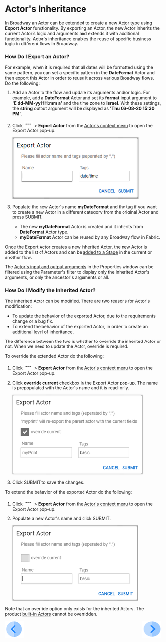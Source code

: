 # Actor's Inheritance

In Broadway an Actor can be extended to create a new Actor type using **Export Actor** functionality. By exporting an Actor, the new Actor inherits the current Actor’s logic and arguments and extends it with additional functionality. Actor's inheritance enables the reuse of specific business logic in different flows in Broadway.  

### How Do I Export an Actor?

For example, when it is required that all dates will be formatted using the same pattern, you can set a specific pattern in the **DateFormat** Actor and then export this Actor in order to reuse it across various Broadway flows. Do the following:

1. Add an Actor to the flow and update its arguments and/or logic. For example, add a **DateFormat**  Actor and set its **format** input argument to **'E  dd-MM-yy HH:mm a'** and the time zone to **Israel**. With these settings, the **string** output argument will be displayed as **'Thu  06-08-20 15:30 PM'**.

2. Click ![dots](images/99_19_dots.PNG) > **Export Actor** from the [Actor's context menu](18_broadway_flow_window.md#actor-context-menu) to open the Export Actor pop-up.

   ![export](images/99_06_export_1.PNG)

3. Populate the new Actor's name **myDateFormat** and the tag if you want to create a new Actor in a different category from the original Actor and press SUBMIT. 
   - The new **myDateFormat** Actor is created and it inherits from **DateFormat** Actor type.
   - **myDateFormat** Actor can be reused by any Broadway flow in Fabric.



Once the Export Actor creates a new inherited Actor, the new Actor is added to the list of Actors and can be [added to a Stage](03_broadway_actor.md#how-do-i-add-actor-to-stage) in the current or another flow.

The [Actor's input and output arguments](03_broadway_actor_window.md#properties-overview) in the Properties window can be filtered using the Parameter's filter to display only the inherited Actor's arguments, or only the ancestor's arguments or all.
 

### How Do I Modify the Inherited Actor?

The inherited Actor can be modified. There are two reasons for Actor's modification:

- To update the behavior of the exported Actor, due to the requirements change or a bug fix. 
- To extend the behavior of the exported Actor, in order to create an additional level of inheritance.

The difference between the two is whether to override the inherited Actor or not.  When we need to update the Actor, override is required. 

To override the extended Actor do the following:

1. Click ![dots](images/99_19_dots.PNG) > **Export Actor** from the [Actor's context menu](18_broadway_flow_window.md#actor-context-menu) to open the Export Actor pop-up.

2. Click **override current** checkbox in the Export Actor pop-up. The name is prepopulated with the Actor's name and it is read-only.

   ![export](images/99_06_export_2.PNG)

3. Click SUBMIT to save the changes.

To extend the behavior of the exported Actor do the following:

1. Click ![dots](images/99_19_dots.PNG) > **Export Actor** from the [Actor's context menu](18_broadway_flow_window.md#actor-context-menu) to open the Export Actor pop-up.

2. Populate a new Actor's name and click SUBMIT.

   ![export](images/99_06_export_3.PNG)



Note that an override option only exists for the inherited Actors. The product [built-in Actors](04_built_in_actor_types.md) cannot be overridden. 



[![Previous](/articles/images/Previous.png)](05_data_types.md)[<img align="right" width="60" height="54" src="/articles/images/Next.png">]()

